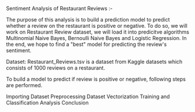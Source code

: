 Sentiment Analysis of Restaurant Reviews :-

The purpose of this analysis is to build a prediction model to predict whether a review on the restaurant is positive or negative. To do so, we will work on Restaurant Review dataset, we will load it into predicitve algorithms Multinomial Naive Bayes, Bernoulli Naive Bayes and Logistic Regression. In the end, we hope to find a "best" model for predicting the review's sentiment.

Dataset: Restaurant_Reviews.tsv is a dataset from Kaggle datasets which consists of 1000 reviews on a restaurant.

To build a model to predict if review is positive or negative, following steps are performed.

Importing Dataset
Preprocessing Dataset
Vectorization
Training and Classification
Analysis Conclusion

